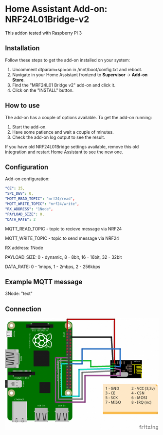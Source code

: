 # Home Assistant Add-on: NRF24L01Bridge-v2

This addon tested with Raspberry PI 3

## Installation

Follow these steps to get the add-on installed on your system:

1. Uncomment dtparam=spi=on in /mnt/boot/config.txt and reboot.
2. Navigate in your Home Assistant frontend to **Supervisor** -> **Add-on Store**.
3. Find the "MRF24L01 Bridge v2" add-on and click it.
4. Click on the "INSTALL" button.

## How to use

The add-on has a couple of options available. To get the add-on running:

1. Start the add-on.
2. Have some patience and wait a couple of minutes.
3. Check the add-on log output to see the result.


If you have old NRF24L01Bridge settings available, remove this old integration and restart Home Assistant to see the new one.

## Configuration

Add-on configuration:

```yaml
"CE": 25,
"SPI_DEV": 0,
"MQTT_READ_TOPIC": "nrf24/read",
"MQTT_WRITE_TOPIC": "nrf24/write",
"RX_ADDRESS": "1Node",
"PAYLOAD_SIZE": 0,
"DATA_RATE": 2
```

MQTT_READ_TOPIC - topic to recieve message via NRF24

MQTT_WRITE_TOPIC - topic to send message via NRF24

RX address: 1Node

PAYLOAD_SIZE: 0 - dynamic, 8 - 8bit, 16 - 16bit, 32 - 32bit

DATA_RATE: 0 - 1mbps, 1 - 2mbps, 2 - 256kbps

## Example MQTT message

3Node: "text"

## Connection

![](Rpi_nrf24l01.png)